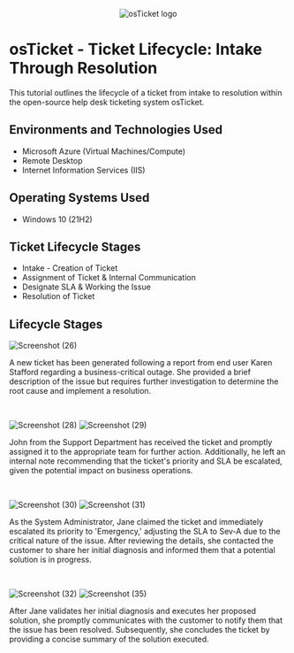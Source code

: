 <p align="center">
<img src="https://i.imgur.com/Clzj7Xs.png" alt="osTicket logo"/>
</p>

<h1>osTicket - Ticket Lifecycle: Intake Through Resolution</h1>
This tutorial outlines the lifecycle of a ticket from intake to resolution within the open-source help desk ticketing system osTicket.<br />





<h2>Environments and Technologies Used</h2>

- Microsoft Azure (Virtual Machines/Compute)
- Remote Desktop
- Internet Information Services (IIS)

<h2>Operating Systems Used </h2>

- Windows 10</b> (21H2)

<h2>Ticket Lifecycle Stages</h2>

- Intake - Creation of Ticket
- Assignment of Ticket & Internal Communication  
- Designate SLA & Working the Issue
- Resolution of Ticket

<h2>Lifecycle Stages</h2>

![Screenshot (26)](https://github.com/user-attachments/assets/9f0db9a3-f826-42c9-8b00-3b67a55d98d2)

<p>
A new ticket has been generated following a report from end user Karen Stafford regarding a business-critical outage.  She provided a brief description of the issue but requires further investigation to determine the root cause and implement a resolution.
</p>
<br />

![Screenshot (28)](https://github.com/user-attachments/assets/cf56dac9-5a5d-4dda-b248-7ddd761f80eb) ![Screenshot (29)](https://github.com/user-attachments/assets/304da818-21e1-46c1-ab70-2ea1ec8d2032)


<p>
John from the Support Department has received the ticket and promptly assigned it to the appropriate team for further action. Additionally, he left an internal note recommending that the ticket's priority and SLA be escalated, given the potential impact on business operations.
</p>
<br />

![Screenshot (30)](https://github.com/user-attachments/assets/29d81207-fe17-4221-b95a-d6ff834805f4) ![Screenshot (31)](https://github.com/user-attachments/assets/9f1aa7d6-b761-4200-9fbb-8fa04c9870fb)


<p>
As the System Administrator, Jane claimed the ticket and immediately escalated its priority to 'Emergency,' adjusting the SLA to Sev-A due to the critical nature of the issue.  After reviewing the details, she contacted the customer to share her initial diagnosis and informed them that a potential solution is in progress.
</p>
<br />

![Screenshot (32)](https://github.com/user-attachments/assets/3bbefe41-7236-44cf-8ef2-6256c8026de7) ![Screenshot (35)](https://github.com/user-attachments/assets/7d247536-fc03-42f0-aebb-4f3d701fb4bf)


<p>
After Jane validates her initial diagnosis and executes her proposed solution, she promptly communicates with the customer to notify them that the issue has been resolved.  Subsequently, she concludes the ticket by providing a concise summary of the solution executed. 
</p>
<br />
